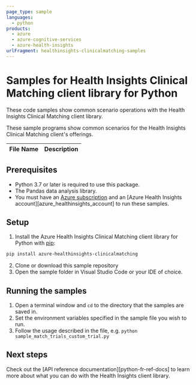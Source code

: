 ```yaml
---
page_type: sample
languages:
  - python
products:
  - azure
  - azure-cognitive-services
  - azure-health-insights
urlFragment: healthinsights-clinicalmatching-samples
---
```


# Samples for Health Insights Clinical Matching client library for Python

These code samples show common scenario operations with the Health Insights Clinical Matching client library.

These sample programs show common scenarios for the Health Insights Clinical Matching client's offerings.

|**File Name**|**Description**|
|----------------|-------------|
<!--
|[sample_match_trials_fhir.py][sample_match_trials_fhir] |Match trials fhir.|
|[sample_match_trials_structured_coded_elements.py][sample_match_trials_structured_coded_elements] |Match trials structured coded elements.|
|[sample_match_trials_structured_coded_elements_sync.py][sample_match_trials_structured_coded_elements_sync] |Match trials structured coded elements sync.|
|[sample_match_trials_unstructured_clinical_note.py][sample_match_trials_unstructured_clinical_note] |Match trials unstructured clinical note.|
-->

## Prerequisites
* Python 3.7 or later is required to use this package.
* The Pandas data analysis library.
* You must have an [Azure subscription][azure_subscription] and an [Azure Health Insights account][azure_healthinsights_account] to run these samples.

## Setup

1. Install the Azure Health Insights Clinical Matching client library for Python with [pip][pip]:

```bash
pip install azure-healthinsights-clinicalmatching
```

2. Clone or download this sample repository
3. Open the sample folder in Visual Studio Code or your IDE of choice.

## Running the samples

1. Open a terminal window and `cd` to the directory that the samples are saved in.
2. Set the environment variables specified in the sample file you wish to run.
3. Follow the usage described in the file, e.g. `python sample_match_trials_custom_trial.py`

## Next steps

Check out the [API reference documentation][python-fr-ref-docs] to learn more about
what you can do with the Health Insights client library.

[pip]: https://pypi.org/project/pip/
[azure_subscription]: https://azure.microsoft.com/free/cognitive-services
<!---
[azure_healthinsights_account]: https://ms.portal.azure.com/#create/Microsoft.CognitiveServicesHealthInsights
[sample_match_trials_fhir]: https://github.com/Azure/azure-sdk-for-python-pr/blob/feature/reutgross/sdk_python/sdk/healthdecisionsupport/azure-ai-healthdecisionsupport/samples/sample_match_trials_fhir.py
[sample_match_trials_structured_coded_elements]: https://github.com/Azure/azure-sdk-for-python-pr/blob/feature/reutgross/sdk_python/sdk/healthdecisionsupport/azure-ai-healthdecisionsupport/samples/sample_match_trials_structured_coded_elements.py
[sample_match_trials_structured_coded_elements_sync]: https://github.com/Azure/azure-sdk-for-python-pr/blob/feature/reutgross/sdk_python/sdk/healthdecisionsupport/azure-ai-healthdecisionsupport/samples/sample_match_trials_structured_coded_elements_sync.py
[sample_match_trials_unstructured_clinical_note]: https://github.com/Azure/azure-sdk-for-python-pr/blob/feature/reutgross/sdk_python/sdk/healthdecisionsupport/azure-ai-healthdecisionsupport/samples/sample_match_trials_unstructured_clinical_note.py
-->
